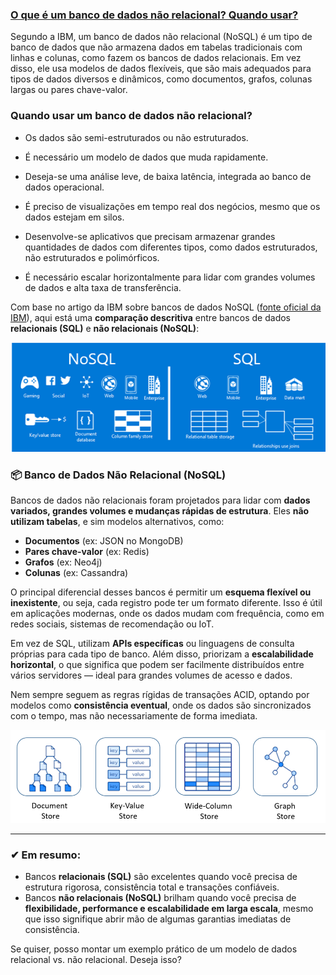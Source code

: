 

### [O que é um banco de dados não relacional? Quando usar?](https://www.ibm.com/br-pt/think/topics/nosql-databases)

Segundo a IBM, um banco de dados não relacional (NoSQL) é um tipo de banco de dados que não armazena dados em tabelas tradicionais com linhas e colunas, como fazem os bancos de dados relacionais. Em vez disso, ele usa modelos de dados flexíveis, que são mais adequados para tipos de dados diversos e dinâmicos, como documentos, grafos, colunas largas ou pares chave-valor.

### Quando usar um banco de dados não relacional?

* Os dados são semi-estruturados ou não estruturados.
* É necessário um modelo de dados que muda rapidamente.

* Deseja-se uma análise leve, de baixa latência, integrada ao banco de dados operacional.
* É preciso de visualizações em tempo real dos negócios, mesmo que os dados estejam em silos.
* Desenvolve-se aplicativos que precisam armazenar grandes quantidades de dados com diferentes tipos, como dados estruturados, não estruturados e polimórficos.
* É necessário escalar horizontalmente para lidar com grandes volumes de dados e alta taxa de transferência.


Com base no artigo da IBM sobre bancos de dados NoSQL ([fonte oficial da IBM](https://www.ibm.com/br-pt/think/topics/nosql-databases)), aqui está uma **comparação descritiva** entre bancos de dados **relacionais (SQL)** e **não relacionais (NoSQL)**:

![alt text](image-5.png)


### 📦 Banco de Dados Não Relacional (NoSQL)

Bancos de dados não relacionais foram projetados para lidar com **dados variados, grandes volumes e mudanças rápidas de estrutura**. Eles **não utilizam tabelas**, e sim modelos alternativos, como:

- **Documentos** (ex: JSON no MongoDB)
- **Pares chave-valor** (ex: Redis)
- **Grafos** (ex: Neo4j)
- **Colunas** (ex: Cassandra)

O principal diferencial desses bancos é permitir um **esquema flexível ou inexistente**, ou seja, cada registro pode ter um formato diferente. Isso é útil em aplicações modernas, onde os dados mudam com frequência, como em redes sociais, sistemas de recomendação ou IoT.

Em vez de SQL, utilizam **APIs específicas** ou linguagens de consulta próprias para cada tipo de banco. Além disso, priorizam a **escalabilidade horizontal**, o que significa que podem ser facilmente distribuídos entre vários servidores — ideal para grandes volumes de acesso e dados.

Nem sempre seguem as regras rígidas de transações ACID, optando por modelos como **consistência eventual**, onde os dados são sincronizados com o tempo, mas não necessariamente de forma imediata.

![alt text](image-4.png)

---

### ✔ Em resumo:

- Bancos **relacionais (SQL)** são excelentes quando você precisa de estrutura rigorosa, consistência total e transações confiáveis.
- Bancos **não relacionais (NoSQL)** brilham quando você precisa de **flexibilidade, performance e escalabilidade em larga escala**, mesmo que isso signifique abrir mão de algumas garantias imediatas de consistência.

Se quiser, posso montar um exemplo prático de um modelo de dados relacional vs. não relacional. Deseja isso?



